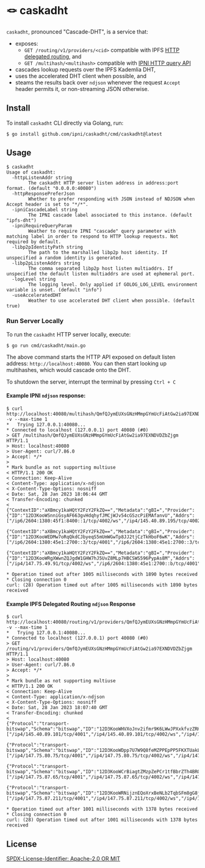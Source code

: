 # :knot: caskadht

`caskadht`, pronounced "Cascade-DHT", is a service that:

* exposes:
    * `GET /routing/v1/providers/<cid>` compatible with
      IPFS [HTTP delegated routing](https://github.com/ipfs/specs/pull/337), and
    * `GET /multihash/<multihash>` compatible
      with [IPNI HTTP query API](https://github.com/ipni/specs/blob/main/IPNI.md#get-multihashmultihash)
* cascades lookup requests over the IPFS Kademlia DHT,
* uses the accelerated DHT client when possible, and
* steams the results back over `ndjson` whenever the request `Accept` header permits it, or
  non-streaming JSON otherwise.

## Install

To install `caskadht` CLI directly via Golang, run:

```shell
$ go install github.com/ipni/caskadht/cmd/caskadht@latest
```

## Usage

```shell
$ caskadht 
Usage of caskadht:
  -httpListenAddr string
        The caskadht HTTP server listen address in address:port format. (default "0.0.0.0:40080")
  -httpResponsePreferJson
        Whether to prefer responding with JSON instead of NDJSON when Accept header is set to "*/*".
  -ipniCascadeLabel string
        The IPNI cascade label associated to this instance. (default "ipfs-dht")
  -ipniRequireQueryParam
        Weather to require IPNI "cascade" query parameter with matching label in order to respond to HTTP lookup requests. Not required by default.
  -libp2pIdentityPath string
        The path to the marshalled libp2p host identity. If unspecified a random identity is generated.
  -libp2pListenAddrs string
        The comma separated libp2p host listen multiaddrs. If unspecified the default listen multiaddrs are used at ephemeral port.
  -logLevel string
        The logging level. Only applied if GOLOG_LOG_LEVEL environment variable is unset. (default "info")
  -useAcceleratedDHT
        Weather to use accelerated DHT client when possible. (default true)
```

### Run Server Locally

To run the `caskadht` HTTP server locally, execute:

```shell
$ go run cmd/caskadht/main.go
```

The above command starts the HTTP API exposed on default listen address: `http://localhost:40080`.
You can then start looking up multihashes, which would cascade onto the DHT.

To shutdown the server, interrupt the terminal by pressing `Ctrl + C`

#### Example IPNI `ndjson` response:

```text
$ curl http://localhost:40080/multihash/QmfQJymEUXsGNzHMmpGYmUcFiAtGw2ia97EXNDVDZbZjgm -v --max-time 1
*   Trying 127.0.0.1:40080...
* Connected to localhost (127.0.0.1) port 40080 (#0)
> GET /multihash/QmfQJymEUXsGNzHMmpGYmUcFiAtGw2ia97EXNDVDZbZjgm HTTP/1.1
> Host: localhost:40080
> User-Agent: curl/7.86.0
> Accept: */*
> 
* Mark bundle as not supporting multiuse
< HTTP/1.1 200 OK
< Connection: Keep-Alive
< Content-Type: application/x-ndjson
< X-Content-Type-Options: nosniff
< Date: Sat, 28 Jan 2023 18:06:44 GMT
< Transfer-Encoding: chunked
< 
{"ContextID":"aXBmcy1kaHQtY2FzY2FkZQ==","Metadata":"gBI=","Provider":{"ID":"12D3KooWSnniGsyAF663gvHdqhyfJMCjWJv54cGSzcPiEMAfanvU","Addrs":["/ip6/2604:1380:45f1:8400::1/tcp/4002/ws","/ip4/145.40.89.195/tcp/4002/ws","/ip6/2604:1380:45f1:8400::1/tcp/4001","/ip4/145.40.89.195/tcp/4001"]}}

{"ContextID":"aXBmcy1kaHQtY2FzY2FkZQ==","Metadata":"gBI=","Provider":{"ID":"12D3KooWEDMw7oRqQkdCJbyeqS5mUmWGwTp8JJ2tjCzTkHboF6wK","Addrs":["/ip6/2604:1380:45e1:2700::3/tcp/4001","/ip6/2604:1380:45e1:2700::3/tcp/4002/ws","/ip4/139.178.68.91/tcp/4001","/ip4/139.178.68.91/tcp/4002/ws"]}}

{"ContextID":"aXBmcy1kaHQtY2FzY2FkZQ==","Metadata":"gBI=","Provider":{"ID":"12D3KooWRgXWwnZQJgdW1GHW7hJ5UvZ8MLp7HBCSWS596PypAs8M","Addrs":["/ip4/147.75.49.91/tcp/4002/ws","/ip6/2604:1380:45e1:2700::b/tcp/4001","/ip6/2604:1380:45e1:2700::b/tcp/4002/ws","/ip4/147.75.49.91/tcp/4001"]}}

* Operation timed out after 1005 milliseconds with 1890 bytes received
* Closing connection 0
curl: (28) Operation timed out after 1005 milliseconds with 1890 bytes received
```

#### Example IPFS Delegated Routing `ndjson` Response

```text
$ curl  http://localhost:40080/routing/v1/providers/QmfQJymEUXsGNzHMmpGYmUcFiAtGw2ia97EXNDVDZbZjgm -v --max-time 1
*   Trying 127.0.0.1:40080...
* Connected to localhost (127.0.0.1) port 40080 (#0)
> GET /routing/v1/providers/QmfQJymEUXsGNzHMmpGYmUcFiAtGw2ia97EXNDVDZbZjgm HTTP/1.1
> Host: localhost:40080
> User-Agent: curl/7.86.0
> Accept: */*
> 
* Mark bundle as not supporting multiuse
< HTTP/1.1 200 OK
< Connection: Keep-Alive
< Content-Type: application/x-ndjson
< X-Content-Type-Options: nosniff
< Date: Sat, 28 Jan 2023 18:07:40 GMT
< Transfer-Encoding: chunked
< 
{"Protocol":"transport-bitswap","Schema":"bitswap","ID":"12D3KooWHVXoJnv2ifmr9K6LWwJPXxkfvzZRHzjiTZMvybeTnwPy","Addrs":["/ip4/145.40.89.101/tcp/4001","/ip4/145.40.89.101/tcp/4002/ws","/ip4/145.40.89.101/udp/4001/quic","/ip6/2604:1380:45f1:d800::1/tcp/4001","/ip6/2604:1380:45f1:d800::1/tcp/4002/ws","/ip6/2604:1380:45f1:d800::1/udp/4001/quic"]}

{"Protocol":"transport-bitswap","Schema":"bitswap","ID":"12D3KooWDpp7U7W9Q8feMZPPEpPP5FKXTUakLgnVLbavfjb9mzrT","Addrs":["/ip4/147.75.80.75/tcp/4001","/ip4/147.75.80.75/tcp/4002/ws","/ip4/147.75.80.75/udp/4001/quic","/ip6/2604:1380:4601:f600::5/tcp/4001","/ip6/2604:1380:4601:f600::5/tcp/4002/ws","/ip6/2604:1380:4601:f600::5/udp/4001/quic"]}

{"Protocol":"transport-bitswap","Schema":"bitswap","ID":"12D3KooWCrBiagtZMzpZePCr1tfBbrZTh4BRQf7JurRqNMRi8YHF","Addrs":["/ip4/147.75.87.65/tcp/4001","/ip4/147.75.87.65/tcp/4002/ws","/ip4/147.75.87.65/udp/4001/quic","/ip6/2604:1380:4601:f600::1/tcp/4001","/ip6/2604:1380:4601:f600::1/tcp/4002/ws","/ip6/2604:1380:4601:f600::1/udp/4001/quic"]}

{"Protocol":"transport-bitswap","Schema":"bitswap","ID":"12D3KooWRNijznEQoXrxBeNLb2TqbSFm8gG8jKtfEsbC1C9nPqce","Addrs":["/ip4/147.75.87.211/tcp/4001","/ip4/147.75.87.211/tcp/4002/ws","/ip4/147.75.87.211/udp/4001/quic","/ip6/2604:1380:4601:f600::3/tcp/4001","/ip6/2604:1380:4601:f600::3/tcp/4002/ws","/ip6/2604:1380:4601:f600::3/udp/4001/quic"]}

* Operation timed out after 1001 milliseconds with 1378 bytes received
* Closing connection 0
curl: (28) Operation timed out after 1001 milliseconds with 1378 bytes received
```

## License

[SPDX-License-Identifier: Apache-2.0 OR MIT](LICENSE.md)
